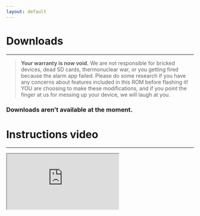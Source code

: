 ```yaml
---
layout: default
---
```


# Downloads
______________
>**Your warranty is now void.**
>We are not responsible for bricked devices, dead SD cards, 
>thermonuclear war, or you getting fired because the alarm app failed. Please
>do some research if you have any concerns about features included in this ROM
>before flashing it! YOU are choosing to make these modifications, and if 
>you point the finger at us for messing up your device, we will laugh at you.

### Downloads aren't available at the moment.


# Instructions video
______________
<iframe src="https://www.youtube.com/embed/_OW88UTTDug"></iframe>
